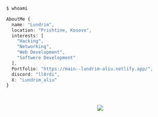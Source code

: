 
<p align="center">
  <img src="https://komarev.com/ghpvc/?username=Lundrim23" alt="" />
</p>

```php
$ whoami
```


```ts
AboutMe {
  name: "Lundrim",
  location: "Prishtine, Kosovo",
  interests: [
    "Hacking",
    "Networking",
    "Web Development",
    "Softwere Development"
  ],
  Portfolio: "https://main--lundrim-aliu.netlify.app/",
  discord: "ll0rdi",
  X: "Lundrim_aliu"
}
```

<br />

<p align="center">
  <a href="https://main--lundrim-aliu.netlify.app/">
    <img src="https://skillicons.dev/icons?i=git,github,cs,dotnet,js,react,redux,nextjs,tailwind,materialui,sass,nodejs,mongodb,&coding=cute" />
  </a>
</p>

<p align="center" height="300">
  <img src="https://spotify-github-profile.vercel.app/api/view.svg?uid=eq9nz5nac5jmxkvlr6oyqi5dw&redirect=true][https://spotify-github-profile.vercel.app/api/view.svg?uid=eq9nz5nac5jmxkvlr6oyqi5dw&cover_image=true&theme=default&show_offline=true&background_color=121212&interchange=true" alt="" />
</p>

